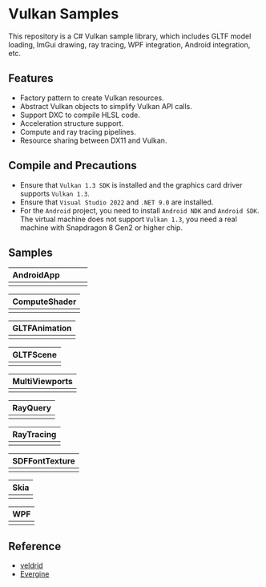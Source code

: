 # Vulkan Samples

This repository is a C# Vulkan sample library, which includes GLTF model loading, 
ImGui drawing, ray tracing, WPF integration, Android integration, etc.

## Features
- Factory pattern to create Vulkan resources.
- Abstract Vulkan objects to simplify Vulkan API calls.
- Support DXC to compile HLSL code.
- Acceleration structure support.
- Compute and ray tracing pipelines.
- Resource sharing between DX11 and Vulkan.

## Compile and Precautions
- Ensure that `Vulkan 1.3 SDK` is installed and the graphics card driver supports `Vulkan 1.3`.
- Ensure that `Visual Studio 2022` and `.NET 9.0` are installed.
- For the `Android` project, you need to install `Android NDK` and `Android SDK`. The virtual machine does not support `Vulkan 1.3`, you need a real machine with Snapdragon 8 Gen2 or higher chip.

## Samples
|AndroidApp||||
|-|-|-|-|
|||||

|ComputeShader|
|-|
||

|GLTFAnimation|
|-|
||

|GLTFScene|
|-|
||

|MultiViewports|
|-|
||

|RayQuery|
|-|
||

|RayTracing|
|-|
||

|SDFFontTexture|
|-|
||

|Skia|
|-|
||

|WPF|
|-|
||

## Reference
- [veldrid](https://github.com/veldrid/veldrid)
- [Evergine](https://evergine.com)
